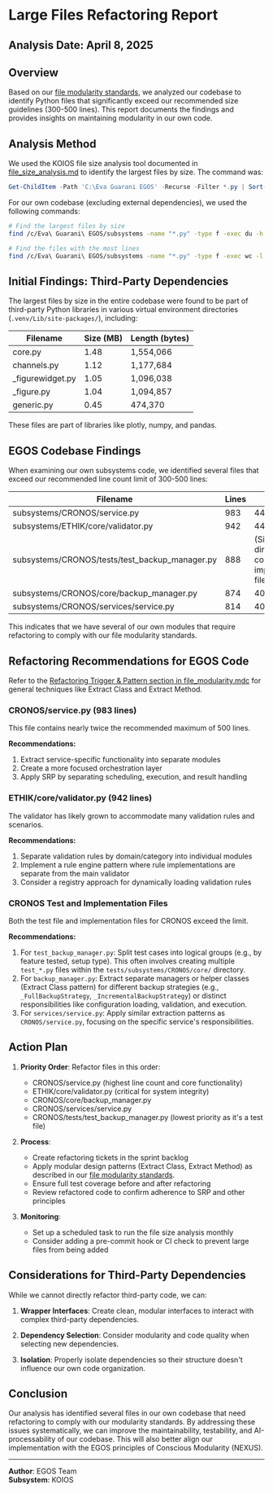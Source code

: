 # Large Files Refactoring Report

## Analysis Date: April 8, 2025

## Overview

Based on our [file modularity standards](../../.cursor/rules/file_modularity.mdc), we analyzed our codebase to identify Python files that significantly exceed our recommended size guidelines (300-500 lines). This report documents the findings and provides insights on maintaining modularity in our own code.

## Analysis Method

We used the KOIOS file size analysis tool documented in [file_size_analysis.md](../../subsystems/KOIOS/tools/file_size_analysis.md) to identify the largest files by size. The command was:

```powershell
Get-ChildItem -Path 'C:\Eva Guarani EGOS' -Recurse -Filter *.py | Sort-Object Length -Descending | Select-Object -First 10 | Format-Table Name, @{Name='Size (MB)';Expression={[math]::Round($_.Length / 1MB, 2)}}, Length -AutoSize
```

For our own codebase (excluding external dependencies), we used the following commands:

```bash
# Find the largest files by size
find /c/Eva\ Guarani\ EGOS/subsystems -name "*.py" -type f -exec du -h {} \; | sort -hr | head -5

# Find the files with the most lines
find /c/Eva\ Guarani\ EGOS/subsystems -name "*.py" -type f -exec wc -l {} \; | sort -nr | head -5
```

## Initial Findings: Third-Party Dependencies

The largest files by size in the entire codebase were found to be part of third-party Python libraries in various virtual environment directories (`.venv/Lib/site-packages/`), including:

| Filename | Size (MB) | Length (bytes) |
|----------|-----------|----------------|
| core.py | 1.48 | 1,554,066 |
| channels.py | 1.12 | 1,177,684 |
| _figurewidget.py | 1.05 | 1,096,038 |
| _figure.py | 1.04 | 1,094,857 |
| generic.py | 0.45 | 474,370 |

These files are part of libraries like plotly, numpy, and pandas.

## EGOS Codebase Findings

When examining our own subsystems code, we identified several files that exceed our recommended line count limit of 300-500 lines:

| Filename | Lines | Size (KB) |
|----------|-------|-----------|
| subsystems/CRONOS/service.py | 983 | 44 |
| subsystems/ETHIK/core/validator.py | 942 | 44 |
| subsystems/CRONOS/tests/test_backup_manager.py | 888 | (Size not directly comparable to implementation files) |
| subsystems/CRONOS/core/backup_manager.py | 874 | 40 |
| subsystems/CRONOS/services/service.py | 814 | 40 |

This indicates that we have several of our own modules that require refactoring to comply with our file modularity standards.

## Refactoring Recommendations for EGOS Code

Refer to the [Refactoring Trigger & Pattern section in file_modularity.mdc](../../.cursor/rules/file_modularity.mdc#refactoring-trigger-pattern) for general techniques like Extract Class and Extract Method.

### CRONOS/service.py (983 lines)

This file contains nearly twice the recommended maximum of 500 lines.

**Recommendations:**

1. Extract service-specific functionality into separate modules
2. Create a more focused orchestration layer
3. Apply SRP by separating scheduling, execution, and result handling

### ETHIK/core/validator.py (942 lines)

The validator has likely grown to accommodate many validation rules and scenarios.

**Recommendations:**

1. Separate validation rules by domain/category into individual modules
2. Implement a rule engine pattern where rule implementations are separate from the main validator
3. Consider a registry approach for dynamically loading validation rules

### CRONOS Test and Implementation Files

Both the test file and implementation files for CRONOS exceed the limit.

**Recommendations:**

1. For `test_backup_manager.py`: Split test cases into logical groups (e.g., by feature tested, setup type). This often involves creating multiple `test_*.py` files within the `tests/subsystems/CRONOS/core/` directory.
2. For `backup_manager.py`: Extract separate managers or helper classes (Extract Class pattern) for different backup strategies (e.g., `_FullBackupStrategy`, `_IncrementalBackupStrategy`) or distinct responsibilities like configuration loading, validation, and execution.
3. For `services/service.py`: Apply similar extraction patterns as `CRONOS/service.py`, focusing on the specific service's responsibilities.

## Action Plan

1. **Priority Order**: Refactor files in this order:
   - CRONOS/service.py (highest line count and core functionality)
   - ETHIK/core/validator.py (critical for system integrity)
   - CRONOS/core/backup_manager.py
   - CRONOS/services/service.py
   - CRONOS/tests/test_backup_manager.py (lowest priority as it's a test file)

2. **Process**:
   - Create refactoring tickets in the sprint backlog
   - Apply modular design patterns (Extract Class, Extract Method) as described in our [file modularity standards](../../.cursor/rules/file_modularity.mdc).
   - Ensure full test coverage before and after refactoring
   - Review refactored code to confirm adherence to SRP and other principles

3. **Monitoring**:
   - Set up a scheduled task to run the file size analysis monthly
   - Consider adding a pre-commit hook or CI check to prevent large files from being added

## Considerations for Third-Party Dependencies

While we cannot directly refactor third-party code, we can:

1. **Wrapper Interfaces**: Create clean, modular interfaces to interact with complex third-party dependencies.

2. **Dependency Selection**: Consider modularity and code quality when selecting new dependencies.

3. **Isolation**: Properly isolate dependencies so their structure doesn't influence our own code organization.

## Conclusion

Our analysis has identified several files in our own codebase that need refactoring to comply with our modularity standards. By addressing these issues systematically, we can improve the maintainability, testability, and AI-processability of our codebase. This will also better align our implementation with the EGOS principles of Conscious Modularity (NEXUS).

---
**Author**: EGOS Team  
**Subsystem**: KOIOS
